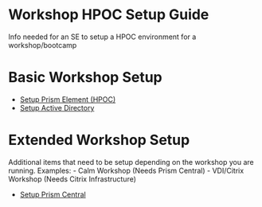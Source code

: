 # Workshop HPOC Setup Guide
Info needed for an SE to setup a HPOC environment for a workshop/bootcamp

# Basic Workshop Setup

- [Setup Prism Element (HPOC)](./prism_element/prism_element_setup.rst)
- [Setup Active Directory](./active_directory/active_directory_setup.rst)

# Extended Workshop Setup
Additional items that need to be setup depending on the workshop you are running.
Examples:
    - Calm Workshop (Needs Prism Central)
    - VDI/Citrix Workshop (Needs Citrix Infrastructure)

- [Setup Prism Central](./prism_central/prism_central_setup.rst)
